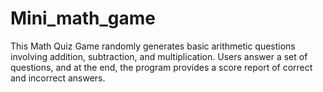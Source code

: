 # Mini_math_game
This Math Quiz Game randomly generates basic arithmetic questions involving addition, subtraction, and multiplication. Users answer a set of questions, and at the end, the program provides a score report of correct and incorrect answers.
